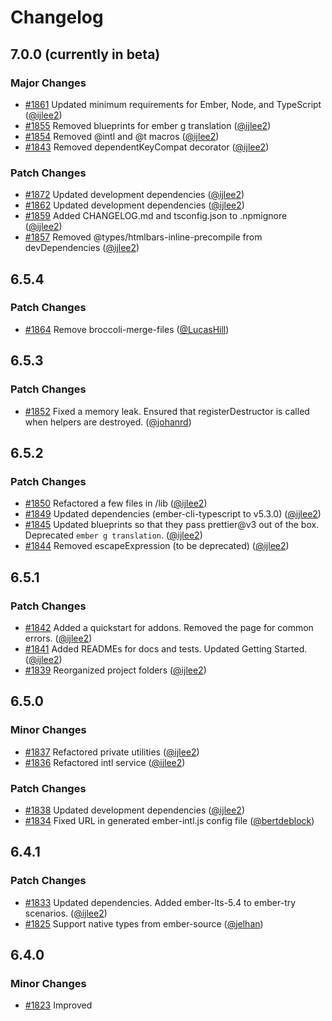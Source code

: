 # Changelog

## 7.0.0 (currently in beta)

### Major Changes

- [#1861](https://github.com/ember-intl/ember-intl/pull/1861) Updated minimum requirements for Ember, Node, and TypeScript ([@ijlee2](https://github.com/ijlee2))
- [#1855](https://github.com/ember-intl/ember-intl/pull/1855) Removed blueprints for ember g translation ([@ijlee2](https://github.com/ijlee2))
- [#1854](https://github.com/ember-intl/ember-intl/pull/1854) Removed @intl and @t macros ([@ijlee2](https://github.com/ijlee2))
- [#1843](https://github.com/ember-intl/ember-intl/pull/1843) Removed dependentKeyCompat decorator ([@ijlee2](https://github.com/ijlee2))

### Patch Changes

- [#1872](https://github.com/ember-intl/ember-intl/pull/1872) Updated development dependencies ([@ijlee2](https://github.com/ijlee2))
- [#1862](https://github.com/ember-intl/ember-intl/pull/1862) Updated development dependencies ([@ijlee2](https://github.com/ijlee2))
- [#1859](https://github.com/ember-intl/ember-intl/pull/1859) Added CHANGELOG.md and tsconfig.json to .npmignore ([@ijlee2](https://github.com/ijlee2))
- [#1857](https://github.com/ember-intl/ember-intl/pull/1857) Removed @types/htmlbars-inline-precompile from devDependencies ([@ijlee2](https://github.com/ijlee2))

## 6.5.4

### Patch Changes

- [#1864](https://github.com/ember-intl/ember-intl/pull/1864) Remove broccoli-merge-files ([@LucasHill](https://github.com/LucasHill))

## 6.5.3

### Patch Changes

- [#1852](https://github.com/ember-intl/ember-intl/pull/1852) Fixed a memory leak. Ensured that registerDestructor is called when helpers are destroyed. ([@johanrd](https://github.com/johanrd))

## 6.5.2

### Patch Changes

- [#1850](https://github.com/ember-intl/ember-intl/pull/1850) Refactored a few files in /lib ([@ijlee2](https://github.com/ijlee2))
- [#1849](https://github.com/ember-intl/ember-intl/pull/1849) Updated dependencies (ember-cli-typescript to v5.3.0) ([@ijlee2](https://github.com/ijlee2))
- [#1845](https://github.com/ember-intl/ember-intl/pull/1845) Updated blueprints so that they pass prettier@v3 out of the box. Deprecated `ember g translation`. ([@ijlee2](https://github.com/ijlee2))
- [#1844](https://github.com/ember-intl/ember-intl/pull/1844) Removed escapeExpression (to be deprecated) ([@ijlee2](https://github.com/ijlee2))

## 6.5.1

### Patch Changes

- [#1842](https://github.com/ember-intl/ember-intl/pull/1842) Added a quickstart for addons. Removed the page for common errors. ([@ijlee2](https://github.com/ijlee2))
- [#1841](https://github.com/ember-intl/ember-intl/pull/1841) Added READMEs for docs and tests. Updated Getting Started. ([@ijlee2](https://github.com/ijlee2))
- [#1839](https://github.com/ember-intl/ember-intl/pull/1839) Reorganized project folders ([@ijlee2](https://github.com/ijlee2))

## 6.5.0

### Minor Changes

- [#1837](https://github.com/ember-intl/ember-intl/pull/1837) Refactored private utilities ([@ijlee2](https://github.com/ijlee2))
- [#1836](https://github.com/ember-intl/ember-intl/pull/1836) Refactored intl service ([@ijlee2](https://github.com/ijlee2))

### Patch Changes

- [#1838](https://github.com/ember-intl/ember-intl/pull/1838) Updated development dependencies ([@ijlee2](https://github.com/ijlee2))
- [#1834](https://github.com/ember-intl/ember-intl/pull/1834) Fixed URL in generated ember-intl.js config file ([@bertdeblock](https://github.com/bertdeblock))

## 6.4.1

### Patch Changes

- [#1833](https://github.com/ember-intl/ember-intl/pull/1833) Updated dependencies. Added ember-lts-5.4 to ember-try scenarios. ([@ijlee2](https://github.com/ijlee2))
- [#1825](https://github.com/ember-intl/ember-intl/pull/1825) Support native types from ember-source ([@jelhan](https://github.com/jelhan))

## 6.4.0

### Minor Changes

- [#1823](https://github.com/ember-intl/ember-intl/pull/1823) Improved <template>-tag support ([@ijlee2](https://github.com/ijlee2))
- [#1818](https://github.com/ember-intl/ember-intl/pull/1818) Allowed the test helper addTranslations() to call settled() ([@ijlee2](https://github.com/ijlee2))
- [#1817](https://github.com/ember-intl/ember-intl/pull/1817) Allowed the test helper setLocale() to call settled() ([@ijlee2](https://github.com/ijlee2))

### Patch Changes

- [#1822](https://github.com/ember-intl/ember-intl/pull/1822) Marked macros as deprecated ([@ijlee2](https://github.com/ijlee2))
- [#1821](https://github.com/ember-intl/ember-intl/pull/1821) Fixed types for macros ([@ijlee2](https://github.com/ijlee2))
- [#1820](https://github.com/ember-intl/ember-intl/pull/1820) Rewrote tests for macros ([@ijlee2](https://github.com/ijlee2))
- [#1819](https://github.com/ember-intl/ember-intl/pull/1819) Updated documentation for testing ([@ijlee2](https://github.com/ijlee2))

## 6.3.2

### Patch Changes

- [#1814](https://github.com/ember-intl/ember-intl/pull/1814) Reverted the removal of the class property allowEmpty ([@ijlee2](https://github.com/ijlee2))
- [#1815](https://github.com/ember-intl/ember-intl/pull/1815) Allowed the intl service to handle removing event listeners ([@ijlee2](https://github.com/ijlee2))

## 6.3.1

### Patch Changes

- [#1812](https://github.com/ember-intl/ember-intl/pull/1812) Updated signatures for helpers ([@ijlee2](https://github.com/ijlee2))

## 6.3.0

### Minor Changes

- [#1809](https://github.com/ember-intl/ember-intl/pull/1809) Remove inheritance among helpers ([@ijlee2](https://github.com/ijlee2))

### Patch Changes

- [#1810](https://github.com/ember-intl/ember-intl/pull/1810) Removed copyright comments ([@ijlee2](https://github.com/ijlee2))
- [#1808](https://github.com/ember-intl/ember-intl/pull/1808) Updated ember-auto-import to v2.7.0 ([@ijlee2](https://github.com/ijlee2))

## 6.2.2

### Patch Changes

- [#1807](https://github.com/ember-intl/ember-intl/pull/1807) Temporarily cast the return type of the test helper t() to string ([@ijlee2](https://github.com/ijlee2))

## 6.2.1

### Patch Changes

- [#1805](https://github.com/ember-intl/ember-intl/pull/1805) Removed has-unicode and locale-emoji ([@ijlee2](https://github.com/ijlee2))
- [#1804](https://github.com/ember-intl/ember-intl/pull/1804) Removed lodash.omit ([@ijlee2](https://github.com/ijlee2))
- [#1803](https://github.com/ember-intl/ember-intl/pull/1803) Update dependencies ([@ijlee2](https://github.com/ijlee2))

## 6.2.0 (2023-11-10)

### Enhancement

- [#1798](https://github.com/ember-intl/ember-intl/pull/1798) Updated Glint to v1.2.1 ([@ijlee2](https://github.com/ijlee2))
- [#1796](https://github.com/ember-intl/ember-intl/pull/1796) Introduce workspaces (Part 3) ([@ijlee2](https://github.com/ijlee2))
- [#1795](https://github.com/ember-intl/ember-intl/pull/1795) Introduce workspaces (Part 2) ([@ijlee2](https://github.com/ijlee2))
- [#1793](https://github.com/ember-intl/ember-intl/pull/1793) Introduce workspaces (Part 1) ([@ijlee2](https://github.com/ijlee2))

### Internal

- [#1798](https://github.com/ember-intl/ember-intl/pull/1798) Updated Glint to v1.2.1 ([@ijlee2](https://github.com/ijlee2))
- [#1797](https://github.com/ember-intl/ember-intl/pull/1797) Updated dependencies ([@ijlee2](https://github.com/ijlee2))

### Committers: 1

- Isaac Lee ([@ijlee2](https://github.com/ijlee2))

## 6.1.2 (2023-11-04)

### Internal

- [#1791](https://github.com/ember-intl/ember-intl/pull/1791) Pinned @babel/core, @babel/traverse, and fast-glob to address vulnerabilities ([@ijlee2](https://github.com/ijlee2))
- [#1790](https://github.com/ember-intl/ember-intl/pull/1790) Updated project dependencies ([@ijlee2](https://github.com/ijlee2))

### Committers: 1

- Isaac Lee ([@ijlee2](https://github.com/ijlee2))

## 6.1.1 (2023-09-20)

### Internal

- [#1786](https://github.com/ember-intl/ember-intl/pull/1786) Remove unused and unnecessary development dependencies ([@ijlee2](https://github.com/ijlee2))
- [#1785](https://github.com/ember-intl/ember-intl/pull/1785) [Security] Patched broccoli-merge-files so that the latest version of fast-glob may be installed ([@ijlee2](https://github.com/ijlee2))

### Committers: 1

- Isaac Lee ([@ijlee2](https://github.com/ijlee2))

## 6.1.0 (2023-09-19)

Note, `6.0.0` had been released by accident and isn't a stable version. Version `6.1.0` marks the beginning of the `6.x` series.

The lists below show the known changes between `6.0.0-beta.2` and `6.1.0`.

### Breaking Change

- [#1704](https://github.com/ember-intl/ember-intl/pull/1704) Removed TypeScript3 type ([@ijlee2](https://github.com/ijlee2))
- [#1763](https://github.com/ember-intl/ember-intl/pull/1763) Deprecate Ember 3.24 and Node 14 ([@ijlee2](https://github.com/ijlee2))
- [#1776](https://github.com/ember-intl/ember-intl/pull/1776) Limited TypeScript v4 support to 4.8 and 4.9 ([@Techn1x](https://github.com/Techn1x))
- [#1783](https://github.com/ember-intl/ember-intl/pull/1783) Improved DX and documentation ([@ijlee2](https://github.com/ijlee2))

### Bug Fix

- [#1607](https://github.com/ember-intl/ember-intl/pull/1607) fix: `noUncheckedIndexedAccess` issues ([@BarryThePenguin](https://github.com/BarryThePenguin))
- [#1616](https://github.com/ember-intl/ember-intl/pull/1616) test: await settled in test `setupIntl()` to fix race condition with fake timers ([@fengb](https://github.com/fengb))
- [#1635](https://github.com/ember-intl/ember-intl/pull/1635) fix(types): fix `Formats` declaration as type ([@hadiwina](https://github.com/hadiwina))
- [#1677](https://github.com/ember-intl/ember-intl/pull/1677) Correct usages of @formatjs/icu-messageformat-parser ([@charlesfries](https://github.com/charlesfries))
- [#1678](https://github.com/ember-intl/ember-intl/pull/1678) Updated test-related packages. Imported TestContext from @ember/test-helpers. ([@ijlee2](https://github.com/ijlee2))
- [#1696](https://github.com/ember-intl/ember-intl/pull/1696) set importsNotUsedAsValues ([@NullVoxPopuli](https://github.com/NullVoxPopuli))
- [#1725](https://github.com/ember-intl/ember-intl/pull/1725) Allow nested folder structure on Windows ([@tfloxolodeiro](https://github.com/tfloxolodeiro))
- [#1748](https://github.com/ember-intl/ember-intl/pull/1748) fix: Filepath matching is overly-eager when namespace wrapping ([@prsethre](https://github.com/prsethre))
- [#1758](https://github.com/ember-intl/ember-intl/pull/1758) Replaced the slash character with path.sep (account for Windows) ([@ijlee2](https://github.com/ijlee2))

### Enhancement

- [#1633](https://github.com/ember-intl/ember-intl/pull/1633) feat(helpers): positional options that override named options ([@jesdavpet](https://github.com/jesdavpet))
- [#1719](https://github.com/ember-intl/ember-intl/pull/1719) Add Glint types ([@jamescdavis](https://github.com/jamescdavis))
- [#1768](https://github.com/ember-intl/ember-intl/pull/1768) Refactor code assuming Node 16 ([@ijlee2](https://github.com/ijlee2))
- [#1776](https://github.com/ember-intl/ember-intl/pull/1776) Expanded TS support to 5.x ([@Techn1x](https://github.com/Techn1x))
- [#1783](https://github.com/ember-intl/ember-intl/pull/1783) Improved DX and documentation ([@ijlee2](https://github.com/ijlee2))

## 6.0.0-beta.7 (2023-08-30)

### Breaking Change

- [#1776](https://github.com/ember-intl/ember-intl/pull/1776) Limited TypeScript v4 support to 4.8 and 4.9 ([@Techn1x](https://github.com/Techn1x))

### Enhancement

- [#1776](https://github.com/ember-intl/ember-intl/pull/1776) Expanded TS support to 5.x ([@Techn1x](https://github.com/Techn1x))

### Internal

- [#1777](https://github.com/ember-intl/ember-intl/pull/1777) Temporarily skipped embroider-safe and embroider-optimized scenarios ([@ijlee2](https://github.com/ijlee2))

### Committers: 2

- Brad Overton ([@Techn1x](https://github.com/Techn1x))
- Isaac Lee ([@ijlee2](https://github.com/ijlee2))

## 6.0.0-beta.6 (2023-07-01)

### Breaking Change

- [#1763](https://github.com/ember-intl/ember-intl/pull/1763) Deprecate Ember 3.24 and Node 14 ([@ijlee2](https://github.com/ijlee2))

### Enhancement

- [#1768](https://github.com/ember-intl/ember-intl/pull/1768) Refactor code assuming Node 16 ([@ijlee2](https://github.com/ijlee2))

### Internal

- [#1771](https://github.com/ember-intl/ember-intl/pull/1771) Updated ember-source to v4.12 (docs-app) ([@ijlee2](https://github.com/ijlee2))
- [#1770](https://github.com/ember-intl/ember-intl/pull/1770) Updated dependencies ([@ijlee2](https://github.com/ijlee2))
- [#1769](https://github.com/ember-intl/ember-intl/pull/1769) Updated ember-cli-typescript and @types packages ([@ijlee2](https://github.com/ijlee2))
- [#1768](https://github.com/ember-intl/ember-intl/pull/1768) Refactor code assuming Node 16 ([@ijlee2](https://github.com/ijlee2))
- [#1761](https://github.com/ember-intl/ember-intl/pull/1761) Update test-related packages ([@ijlee2](https://github.com/ijlee2))

### Committers: 1

- Isaac Lee ([@ijlee2](https://github.com/ijlee2))

## 6.0.0-beta.5 (2023-07-01)

### Bug Fix

- [#1758](https://github.com/ember-intl/ember-intl/pull/1758) Replaced the slash character with path.sep (account for Windows) ([@ijlee2](https://github.com/ijlee2))
- [#1748](https://github.com/ember-intl/ember-intl/pull/1748) fix: Filepath matching is overly-eager when namespace wrapping ([@prsethre](https://github.com/prsethre))
- [#1725](https://github.com/ember-intl/ember-intl/pull/1725) Allow nested folder structure on Windows ([@tfloxolodeiro](https://github.com/tfloxolodeiro))

### Enhancement

- [#1719](https://github.com/ember-intl/ember-intl/pull/1719) Add Glint types ([@jamescdavis](https://github.com/jamescdavis))

### Internal

- [#1759](https://github.com/ember-intl/ember-intl/pull/1759) Addressed failing CI ([@ijlee2](https://github.com/ijlee2))
- [#1755](https://github.com/ember-intl/ember-intl/pull/1755) Update lint-related packages ([@ijlee2](https://github.com/ijlee2))
- [#1754](https://github.com/ember-intl/ember-intl/pull/1754) Added lerna-changelog and concurrently ([@ijlee2](https://github.com/ijlee2))

### Documentation

- [#1760](https://github.com/ember-intl/ember-intl/pull/1760) Documented Glint support ([@ijlee2](https://github.com/ijlee2))
- [#1756](https://github.com/ember-intl/ember-intl/pull/1756) Checked compatibilities with Ember 4.4, 4.8, and 4.12 ([@ijlee2](https://github.com/ijlee2))
- [#1730](https://github.com/ember-intl/ember-intl/pull/1730) chore: remove time-zone comment in format-list test ([@jahrock](https://github.com/jahrock))
- [#1733](https://github.com/ember-intl/ember-intl/pull/1733) feat: update runtime requirements screenshots ([@jahrock](https://github.com/jahrock))
- [#1749](https://github.com/ember-intl/ember-intl/pull/1749) Enable embroider test scenarios (with allowedToFail set to true) ([@dbendaou](https://github.com/dbendaou))
- [#1729](https://github.com/ember-intl/ember-intl/pull/1729) fix: typos in docs ([@jahrock](https://github.com/jahrock))

### Committers: 5

- Djamel B. ([@dbendaou](https://github.com/dbendaou))
- Isaac Lee ([@ijlee2](https://github.com/ijlee2))
- Jah Rock ([@jahrock](https://github.com/jahrock))
- James C. Davis ([@jamescdavis](https://github.com/jamescdavis))
- Paul Sethre ([@prsethre](https://github.com/prsethre))

## v6.0.0-beta.4 (2022-09-01)

### Breaking Change

- [#1704](https://github.com/ember-intl/ember-intl/pull/1704) Removed TypeScript3 type ([@ijlee2](https://github.com/ijlee2))

### Bug Fix

- [#1696](https://github.com/ember-intl/ember-intl/pull/1696) set importsNotUsedAsValues ([@NullVoxPopuli](https://github.com/NullVoxPopuli))
- [#1678](https://github.com/ember-intl/ember-intl/pull/1678) Updated test-related packages. Imported TestContext from @ember/test-helpers. ([@ijlee2](https://github.com/ijlee2))
- [#1677](https://github.com/ember-intl/ember-intl/pull/1677) Correct usages of @formatjs/icu-messageformat-parser ([@charlesfries](https://github.com/charlesfries))
- [#1635](https://github.com/ember-intl/ember-intl/pull/1635) fix(types): fix `Formats` declaration as type ([@hadiwina](https://github.com/hadiwina))

### Internal

- [#1716](https://github.com/ember-intl/ember-intl/pull/1716) chore(types): enable `exactOptionalPropertyTypes` ([@jamescdavis](https://github.com/jamescdavis))
- [#1702](https://github.com/ember-intl/ember-intl/pull/1702) Updated ember-cli-addon-docs to v5.0 ([@ijlee2](https://github.com/ijlee2))
- [#1701](https://github.com/ember-intl/ember-intl/pull/1701) Recreated lockfile ([@ijlee2](https://github.com/ijlee2))
- [#1700](https://github.com/ember-intl/ember-intl/pull/1700) Updated internationalization-related dependencies ([@ijlee2](https://github.com/ijlee2))
- [#1698](https://github.com/ember-intl/ember-intl/pull/1698) Updated CI-related dependencies ([@ijlee2](https://github.com/ijlee2))
- [#1697](https://github.com/ember-intl/ember-intl/pull/1697) Enabled eslint-plugin-qunit ([@ijlee2](https://github.com/ijlee2))
- [#1695](https://github.com/ember-intl/ember-intl/pull/1695) Removed try-typescript code from CI (unused) ([@ijlee2](https://github.com/ijlee2))
- [#1694](https://github.com/ember-intl/ember-intl/pull/1694) Fixed continuous deployment ([@ijlee2](https://github.com/ijlee2))
- [#1693](https://github.com/ember-intl/ember-intl/pull/1693) Set the default branch to be main for ember-cli-addon-docs deployment ([@ijlee2](https://github.com/ijlee2))
- [#1692](https://github.com/ember-intl/ember-intl/pull/1692) Uninstalled ember-cli-deploy-git-ci ([@ijlee2](https://github.com/ijlee2))
- [#1689](https://github.com/ember-intl/ember-intl/pull/1689) Set up continuous deployment ([@ijlee2](https://github.com/ijlee2))
- [#1686](https://github.com/ember-intl/ember-intl/pull/1686) chore: Added ember-try scenarios to CI ([@ijlee2](https://github.com/ijlee2))
- [#1685](https://github.com/ember-intl/ember-intl/pull/1685) Added missing translations to try to fix failing CI ([@ijlee2](https://github.com/ijlee2))
- [#1683](https://github.com/ember-intl/ember-intl/pull/1683) Reintroduced the documentation site ([@ijlee2](https://github.com/ijlee2))
- [#1682](https://github.com/ember-intl/ember-intl/pull/1682) Updated ember-source to v4.4.1 ([@ijlee2](https://github.com/ijlee2))
- [#1681](https://github.com/ember-intl/ember-intl/pull/1681) Updated Ember-related development dependencies ([@ijlee2](https://github.com/ijlee2))
- [#1680](https://github.com/ember-intl/ember-intl/pull/1680) Updated eslint and prettier to their latest version ([@ijlee2](https://github.com/ijlee2))
- [#1676](https://github.com/ember-intl/ember-intl/pull/1676) Started the CI workflow over ([@ijlee2](https://github.com/ijlee2))
- [#1653](https://github.com/ember-intl/ember-intl/pull/1653) feat: replace `intl-messageformat-parser` with `@formatjs/icu-messageformat-parser` ([@charlesfries](https://github.com/charlesfries))

### Committers: 5

- Charles Fries ([@charlesfries](https://github.com/charlesfries))
- Isaac Lee ([@ijlee2](https://github.com/ijlee2))
- James C. Davis ([@jamescdavis](https://github.com/jamescdavis))
- Martinus H ([@hadiwina](https://github.com/hadiwina))
- [@NullVoxPopuli](https://github.com/NullVoxPopuli)

## v6.0.0-beta.3 (2022-01-19)

### Bug Fix

- [#1616](https://github.com/ember-intl/ember-intl/pull/1616) test: await settled in test `setupIntl()` to fix race condition with fake timers ([@fengb](https://github.com/fengb))
- [#1607](https://github.com/ember-intl/ember-intl/pull/1607) fix: `noUncheckedIndexedAccess` issues ([@BarryThePenguin](https://github.com/BarryThePenguin))

### Enhancement

- [#1633](https://github.com/ember-intl/ember-intl/pull/1633) feat(helpers): positional options that override named options ([@jesdavpet](https://github.com/jesdavpet))

### Internal

- [#1609](https://github.com/ember-intl/ember-intl/pull/1609) chore: run CI on `ubuntu-latest` ([@BarryThePenguin](https://github.com/BarryThePenguin))

### Committers: 3

- Benjamin Feng ([@fengb](https://github.com/fengb))
- Jesse David Peterson ([@jesdavpet](https://github.com/jesdavpet))
- Jonathan Haines ([@BarryThePenguin](https://github.com/BarryThePenguin))

## v6.0.0-beta.2 (2021-10-29)

### Documentation

- [#1599](https://github.com/ember-intl/ember-intl/pull/1599) docs(README): Use correct syntax for TS injection declaration ([@chriskrycho](https://github.com/chriskrycho))
- [#1597](https://github.com/ember-intl/ember-intl/pull/1597) docs: add note on `\` escaping backward-compatibility ([@yoavfranco](https://github.com/yoavfranco))
- [#1586](https://github.com/ember-intl/ember-intl/pull/1586) docs: Fix bad link in post install ([@jrjohnson](https://github.com/jrjohnson))

### Committers: 3

- Chris Krycho ([@chriskrycho](https://github.com/chriskrycho))
- Jon Johnson ([@jrjohnson](https://github.com/jrjohnson))
- Yoav M. Franco ([@yoavfranco](https://github.com/yoavfranco))

## v6.0.0-beta.1 (2021-07-08)
